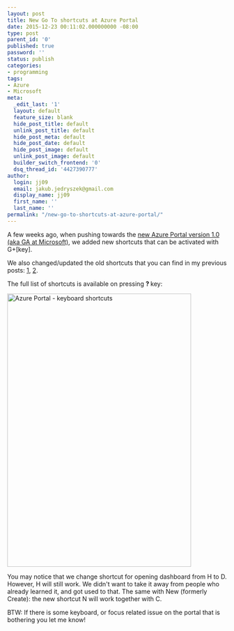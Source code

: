 ```yaml
---
layout: post
title: New Go To shortcuts at Azure Portal
date: 2015-12-23 00:11:02.000000000 -08:00
type: post
parent_id: '0'
published: true
password: ''
status: publish
categories:
- programming
tags:
- Azure
- Microsoft
meta:
  _edit_last: '1'
  layout: default
  feature_size: blank
  hide_post_title: default
  unlink_post_title: default
  hide_post_meta: default
  hide_post_date: default
  hide_post_image: default
  unlink_post_image: default
  builder_switch_frontend: '0'
  dsq_thread_id: '4427390777'
author:
  login: jj09
  email: jakub.jedryszek@gmail.com
  display_name: jj09
  first_name: ''
  last_name: ''
permalink: "/new-go-to-shortcuts-at-azure-portal/"
---
```

<p>A few weeks ago, when pushing towards the <a href="https://azure.microsoft.com/en-us/blog/announcing-azure-portal-general-availability/">new Azure Portal version 1.0 (aka GA at Microsoft)</a>, we added new shortcuts that can be activated with G+[key].</p>
<p>We also changed/updated the old shortcuts that you can find in my previous posts: <a href="http://jj09.net/hidden-feature-of-the-azure-portal-keyboard-shortcuts/">1</a>, <a href="http://jj09.net/more-keyboard-shortcuts-and-better-focus-management-on-the-azure-portal/">2</a>.</p>
<p>The full list of shortcuts is available on pressing <strong>? </strong>key:</p>
<p><img class="aligncenter size-full wp-image-12171" src="{{ site.baseurl }}/assets/2015/12/azure_portal-shortcutsGA.png" alt="Azure Portal - keyboard shortcuts" width="422" height="627" /></p>
<p>You may notice that we change shortcut for opening dashboard from H to D. However, H will still work. We didn't want to take it away from people who already learned it, and got used to that. The same with New (formerly Create): the new shortcut N will work together with C.</p>
<p>BTW: If there is some keyboard, or focus related issue on the portal that is bothering you let me know!</p>

